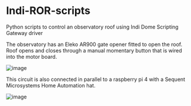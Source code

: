 # Indi-ROR-scripts
Python scripts to control an observatory roof using Indi Dome Scripting Gateway driver

The observatory has an Eleko AR900 gate opener fitted to open the roof.  Roof opens and closes
through a manual momentary button that is wired into the motor board.  

![image](https://user-images.githubusercontent.com/83234489/116148625-1ebb2180-a6af-11eb-962d-e9d95deb611d.png)

This circuit is also connected in parallel to a raspberry pi 4 with a Sequent Microsystems Home Automation hat. 

![image](https://user-images.githubusercontent.com/83234489/116148328-c5eb8900-a6ae-11eb-943c-62ad8905c8cf.png)
